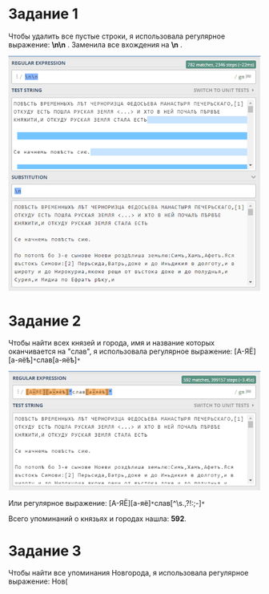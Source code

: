 # Задание 1

Чтобы удалить все пустые строки, я использовала регулярное выражение: **\n\n** . Заменила все вхождения на **\n** .

![](https://github.com/greensberg/hw9/blob/master/%D0%BF%D1%80%D0%BE%D0%B1%D0%B5%D0%BB%D1%8B.PNG)
# Задание 2

Чтобы найти всех князей и города, имя и название которых оканчивается на "слав", я использовала регулярное выражение: [А-ЯЁ][а-яёѣ]`*`слав[а-яёѣ]`*`

![](https://github.com/greensberg/hw9/blob/master/%D1%81%D0%BB%D0%B0%D0%B2%201.PNG)
 
Или регулярное выражение: [А-ЯЁ][а-яё]`*`слав[^\s.,\?!:;-]`*` 
 


Всего упоминаний о князьях и городах нашла: **592**.

# Задание 3

Чтобы найти все упоминания Новгорода, я использовала регулярное выражение: Нов(
